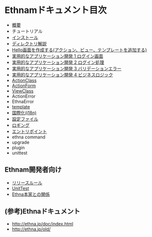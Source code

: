# Ethnamドキュメント目次

*   [概要](01-intro.md)
*   チュートリアル
 *  [インストール](02-install.md)
 *  [ディレクトリ解説](03-directories.md)
 *  [Hello画面を作成する(アクション、ビュー、テンプレートを追加する)](04-add-action-view-template.md)
 *  [実用的なアプリケーション開発 1 ログイン画面](05-login-form.md)
 *  [実用的なアプリケーション開発 2 ログイン処理](06-login-do.md)
 *  [実用的なアプリケーション開発 3 バリデーションエラー](07-login-validation-error.md)
 *  [実用的なアプリケーション開発 4 ビジネスロジック](08-business-logic.md)
*   [ActionClass](ActionClass.md)
*   [ActionForm](AcionForm.md)
*   [ViewClass](ViewClass.md)
*   ActionError
*   EthnaError
*   [template](template.md)
*   [国際化(i18n)](i18n.md)
*   [設定ファイル](config.md)
*   [ロギング](logging.md)
*   [エントリポイント](entrypoint.md)
*   ethna command
*   upgrade
*   plugin
*   unittest

## Ethnam開発者向け
*   [リリースルール](90-release.md)
*   [UnitTest](98-unittest.md)
*   [Ethna本家との関係](99-relationship-with-ethna.md)

## (参考)Ethnaドキュメント
* http://ethna.jp/doc/index.html
* http://ethna.jp/old/
